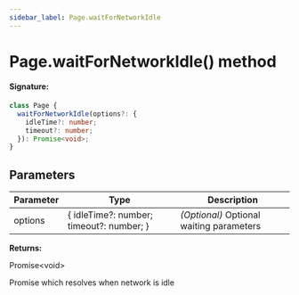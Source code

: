 ```yaml
---
sidebar_label: Page.waitForNetworkIdle
---
```


# Page.waitForNetworkIdle() method

#### Signature:

```typescript
class Page {
  waitForNetworkIdle(options?: {
    idleTime?: number;
    timeout?: number;
  }): Promise<void>;
}
```

## Parameters

| Parameter | Type                                     | Description                              |
| --------- | ---------------------------------------- | ---------------------------------------- |
| options   | { idleTime?: number; timeout?: number; } | _(Optional)_ Optional waiting parameters |

**Returns:**

Promise&lt;void&gt;

Promise which resolves when network is idle

